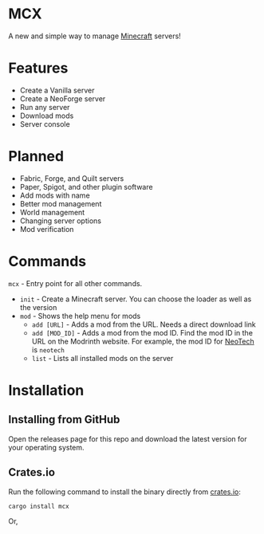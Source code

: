 # MCX
A new and simple way to manage [Minecraft](https://www.minecraft.net/) servers!

# Features
- Create a Vanilla server
- Create a NeoForge server
- Run any server
- Download mods
- Server console

# Planned
- Fabric, Forge, and Quilt servers
- Paper, Spigot, and other plugin software
- Add mods with name
- Better mod management
- World management
- Changing server options
- Mod verification

# Commands
`mcx` - Entry point for all other commands.
- `init` - Create a Minecraft server. You can choose the loader as well as the version
- `mod` - Shows the help menu for mods  
  - `add [URL]` - Adds a mod from the URL. Needs a direct download link
  - `add [MOD_ID]` - Adds a mod from the mod ID. Find the mod ID in the URL on the Modrinth website.
  For example, the mod ID for [NeoTech](https://modrinth.com/mod/neotech) is `neotech`
  - `list` - Lists all installed mods on the server

# Installation
## Installing from GitHub
Open the releases page for this repo and download the latest version for your operating system.  
## Crates.io
Run the following command to install the binary directly from [crates.io](https://crates.io/):
```sh
cargo install mcx
```
Or,
